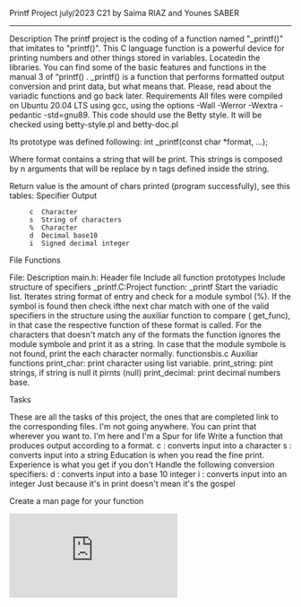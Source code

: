 Printf Project
july/2023 C21 by Saima RIAZ and Younes SABER

________________________________________

Description
The printf project is the coding of a function named "_printf()" that imitates to "printf()". This C language function is a powerful device for printing numbers and other things stored in variables. Locatedin the libraries. You can find some of the basic features and functions in the manual 3 of “printf() .
_printf() is a function that performs formatted output conversion and print data, but what means that. Please, read about the variadic functions and go back later.
Requirements
All files were compiled on Ubuntu 20.04 LTS using gcc, using the options -Wall -Werror -Wextra -pedantic -std=gnu89.
This code should use the Betty style. It will be checked using betty-style.pl and betty-doc.pl

Its prototype was defined following:
int _printf(const char *format, ...);

Where format contains a string that will be print. This strings is composed by n arguments that will be replace by n tags defined inside the string.



Return value is the amount of chars printed (program successfully), see this tables:
     Specifier	            Output
      
         c	Character
         s	String of characters
         %	Character
         d	Decimal base10
         i	Signed decimal integer


File Functions

File:	Description
main.h:	Header file
Include all function prototypes
Include structure of specifiers
_printf.C:Project function: _printf
Start the variadic list.
Iterates string format of entry and check for a module symbol (%). If the symbol is found then check ifthe next char match with one of the valid specifiers in the structure using the auxiliar function to compare ( get_func), in that case the respective function of these format is called.
For the characters that doesn't match any of the formats the function ignores the module symbole and print it as a string.
In case that the module symbole is not found, print the each character normally.
functionsbis.c	Auxiliar functions
print_char: print character using list variable.
print_string: pint strings, if string is null it pirnts (null)
print_decimal: print decimal numbers base.

Tasks

These are all the tasks of this project, the ones that are completed link to the corresponding files.
I'm not going anywhere. You can print that wherever you want to. I'm here and I'm a Spur for life
Write a function that produces output according to a format.
c : converts input into a character
s : converts input into a string
Education is when you read the fine print. Experience is what you get if you don't
Handle the following conversion specifiers:
d : converts input into a base 10 integer
i : converts input into an integer
Just because it's in print doesn't mean it's the gospel

Create a man page for your function




![FLOWCHART](https://zupimages.net/viewer.php?id=23/30/pbpa.png)



